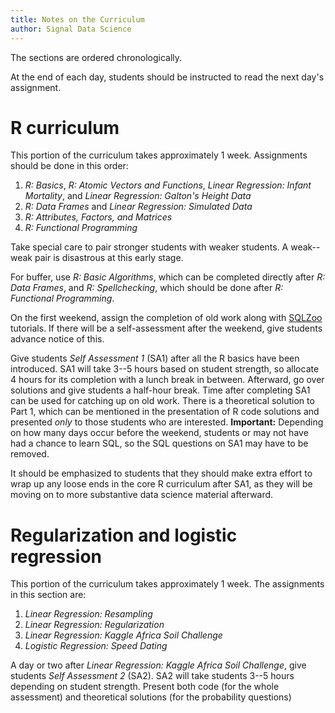 ```yaml
---
title: Notes on the Curriculum
author: Signal Data Science
---
```


The sections are ordered chronologically.

At the end of each day, students should be instructed to read the next day's assignment.

R curriculum
============

This portion of the curriculum takes approximately 1 week. Assignments should be done in this order:

1. *R: Basics*, *R: Atomic Vectors and Functions*, *Linear Regression: Infant Mortality*, and *Linear Regression: Galton's Height Data*
2. *R: Data Frames* and *Linear Regression: Simulated Data*
3. *R: Attributes, Factors, and Matrices*
4. *R: Functional Programming*

Take special care to pair stronger students with weaker students. A weak--weak pair is disastrous at this early stage.

For buffer, use *R: Basic Algorithms*, which can be completed directly after *R: Data Frames*, and *R: Spellchecking*, which should be done after *R: Functional Programming*.

On the first weekend, assign the completion of old work along with [SQLZoo](http://sqlzoo.net/) tutorials. If there will be a self-assessment after the weekend, give students advance notice of this.

Give students *Self Assessment 1* (SA1) after all the R basics have been introduced. SA1 will take 3--5 hours based on student strength, so allocate 4 hours for its completion with a lunch break in between. Afterward, go over solutions and give students a half-hour break. Time after completing SA1 can be used for catching up on old work. There is a theoretical solution to Part 1, which can be mentioned in the presentation of R code solutions and presented *only* to those students who are interested. **Important:** Depending on how many days occur before the weekend, students or may not have had a chance to learn SQL, so the SQL questions on SA1 may have to be removed.

It should be emphasized to students that they should make extra effort to wrap up any loose ends in the core R curriculum after SA1, as they will be moving on to more substantive data science material afterward.

Regularization and logistic regression
======================================

This portion of the curriculum takes approximately 1 week. The assignments in this section are:

1. *Linear Regression: Resampling*
2. *Linear Regression: Regularization*
3. *Linear Regression: Kaggle Africa Soil Challenge*
4. *Logistic Regression: Speed Dating*

A day or two after *Linear Regression: Kaggle Africa Soil Challenge*, give students *Self Assessment 2* (SA2). SA2 will take students 3--5 hours depending on student strength. Present both code (for the whole assessment) and theoretical solutions (for the probability questions)